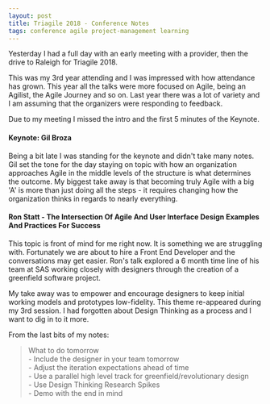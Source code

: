 ```yaml
---
layout: post
title: Triagile 2018 - Conference Notes 
tags: conference agile project-management learning
---
```


Yesterday I had a full day with an early meeting with a provider, then the drive to Raleigh for Triagile 2018.

This was my 3rd year attending and I was impressed with how attendance has grown. This year all the talks were more focused on Agile, being an Agilist, the Agile Journey and so on. Last year there was a lot of variety and I am assuming that the organizers were responding to feedback. 

Due to my meeting I missed the intro and the first 5 minutes of the Keynote. 

#### Keynote: Gil Broza

Being a bit late I was standing for the keynote and didn't take many notes. Gil set the tone for the day staying on topic with how an organization approaches Agile in the middle levels of the structure is what determines the outcome. My biggest take away is that becoming truly Agile with a big 'A' is more than just doing all the steps - it requires changing how the organization thinks in regards to nearly everything.

#### Ron Statt - The Intersection Of Agile And User Interface Design Examples And Practices For Success

This topic is front of mind for me right now. It is something we are struggling with. Fortunately we are about to hire a Front End Developer and the conversations may get easier. Ron's talk explored a 6 month time line of his team at SAS working closely with designers through the creation of a greenfield software project. 

My take away was to empower and encourage designers to keep initial working models and prototypes low-fidelity. This theme re-appeared during my 3rd session. I had forgotten about Design Thinking as a process and I want to dig in to it more. 

From the last bits of my notes:

> What to do tomorrow  
>     - Include the designer in your team tomorrow  
>     - Adjust the iteration expectations ahead of time  
>     - Use a parallel high level track for greenfield/revolutionary design  
>     - Use Design Thinking Research Spikes  
>     - Demo with the end in mind  
